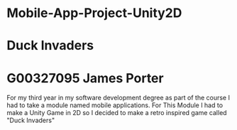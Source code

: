 # Mobile-App-Project-Unity2D
# Duck Invaders
# G00327095 James Porter
For my third year in my software development degree as part of the course I had to take a module named mobile applications. For This Module I had to make a Unity Game in 2D so I decided to make a retro inspired game called "Duck Invaders"

